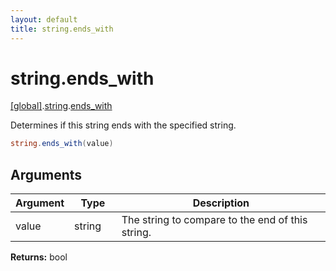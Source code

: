 ```yaml
---
layout: default
title: string.ends_with
---
```


# string.ends_with

[\[global\]]({{site.baseurl}}/docs/).[string]({{site.baseurl}}/docs/string/).[ends_with]({{site.baseurl}}/docs/string/ends_with/)

Determines if this string ends with the specified string.

```cs
string.ends_with(value)
```

## Arguments

<table>
  <col width="15%">
  <col width="15%">
  <thead>
    <tr>
      <th>Argument</th>
      <th>Type</th>
      <th>Description</th>
    </tr>
  </thead>
  <tbody>
    <tr>
      <td>value</td>
      <td>string</td>
      <td>The string to compare to the end of this string.</td>
    </tr>
  </tbody>
</table>

**Returns:** bool
